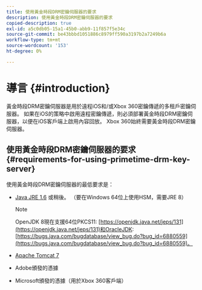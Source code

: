 ```yaml
---
title: 使用黃金時段DRM密鑰伺服器的要求
description: 使用黃金時段DRM密鑰伺服器的要求
copied-description: true
exl-id: a5c0db05-15a1-45b0-abb9-11f857f5e34c
source-git-commit: be43bbbd1051886c8979ff590a3197b2a7249b6a
workflow-type: tm+mt
source-wordcount: '153'
ht-degree: 0%

---
```


# 導言 {#introduction}

黃金時段DRM密鑰伺服器是用於遠程iOS和/或Xbox 360密鑰傳遞的多租戶密鑰伺服器。 如果在iOS的策略中啟用遠程密鑰傳遞，則必須部署黃金時段DRM密鑰伺服器，以便在iOS客戶端上啟用內容回放。 Xbox 360始終需要黃金時段DRM密鑰伺服器。

## 使用黃金時段DRM密鑰伺服器的要求 {#requirements-for-using-primetime-drm-key-server}

使用黃金時段DRM密鑰伺服器的最低要求是：

* [Java JRE 1.6](https://www.oracle.com/technetwork/java/javase/downloads/index.html) 或稍後。 （要在Windows 64位上使用HSM，需要JRE 8）

   >[!NOTE]
   >
   >OpenJDK 8現在支援64位PKCS11: [https://openjdk.java.net/jeps/131](https://openjdk.java.net/jeps/131)和OracleJDK: [https://bugs.java.com/bugdatabase/view_bug.do?bug_id=6880559](https://bugs.java.com/bugdatabase/view_bug.do?bug_id=6880559)。

* [Apache Tomcat 7](https://tomcat.apache.org)
* Adobe頒發的憑據
* Microsoft頒發的憑據（用於Xbox 360客戶端）
